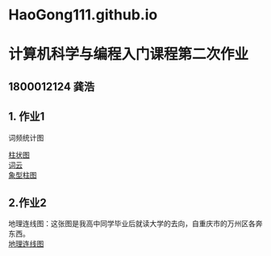 # HaoGong111.github.io  
# 计算机科学与编程入门课程第二次作业  
## 1800012124 龚浩  
## 1. 作业1  
词频统计图

[柱状图](https://HaoGong111.github.io/bar_base.html)  
[词云](https://HaoGong111.github.io/wordfreq_cloud.html)  
[象型柱图](https://HaoGong111.github.io/pictorialbar_base.html)  
## 2.作业2  
地理连线图：这张图是我高中同学毕业后就读大学的去向，自重庆市的万州区各奔东西。  
[地理连线图](https://HaoGong111.github.io/geo_line.html)
